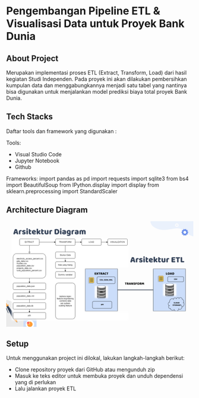 # Pengembangan Pipeline ETL & Visualisasi Data untuk Proyek Bank Dunia


## About Project
Merupakan implementasi proses ETL (Extract, Transform, Load) dari hasil kegiatan Studi Independen.
Pada proyek ini akan dilakukan pembersihkan kumpulan data dan menggabungkannya menjadi satu tabel yang nantinya bisa digunakan untuk menjalankan model prediksi biaya total proyek Bank Dunia.

## Tech Stacks
Daftar tools dan framework yang digunakan :

Tools:
- Visual Studio Code
- Jupyter Notebook
- Github

Frameworks:
import pandas as pd
import requests
import sqlite3
from bs4 import BeautifulSoup
from IPython.display import display 
from sklearn.preprocessing import StandardScaler

## Architecture Diagram
![image](arsitektur-diagram.png)

## Setup 
Untuk menggunakan project ini dilokal, lakukan langkah-langkah berikut:
- Clone repository proyek dari GitHub atau mengunduh zip
- Masuk ke teks editor untuk membuka proyek dan unduh dependensi yang di perlukan
- Lalu jalankan proyek ETL